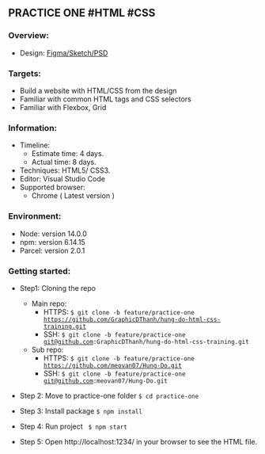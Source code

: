 ## PRACTICE ONE #HTML #CSS

### Overview:
  - Design: [Figma/Sketch/PSD](https://www.figma.com/file/otci30NR0gmWYix6byA3cq/charity-homepage-whilecreative)

### Targets:
  - Build a website with HTML/CSS from the design
  - Familiar with common HTML tags and CSS selectors
  - Familiar with Flexbox, Grid

### Information:
  - Timeline:
    - Estimate time: 4 days.
    - Actual time: 8 days.
  - Techniques: HTML5/ CSS3.
  - Editor: Visual Studio Code
  - Supported browser:
      - Chrome ( Latest version )

### Environment:
  - Node: version 14.0.0
  - npm: version 6.14.15
  - Parcel: version 2.0.1

### Getting started:
  - Step1: Cloning the repo
    - Main repo:
      - HTTPS: <code>$ git clone -b feature/practice-one https://github.com/GraphicDThanh/hung-do-html-css-training.git</code>
      - SSH: <code>$ git clone -b feature/practice-one git@github.com:GraphicDThanh/hung-do-html-css-training.git</code>
    - Sub repo:
      - HTTPS: <code>$ git clone -b feature/practice-one https://github.com/meovan07/Hung-Do.git</code>
      - SSH: <code>$ git clone -b feature/practice-one git@github.com:meovan07/Hung-Do.git</code>

  - Step 2: Move to practice-one folder
      <code>$ cd practice-one </code>

  - Step 3: Install package <code>$ npm install </code>

  - Step 4: Run project <code> $ npm start</code>

  - Step 5: Open http://localhost:1234/ in your browser to see the HTML file.




